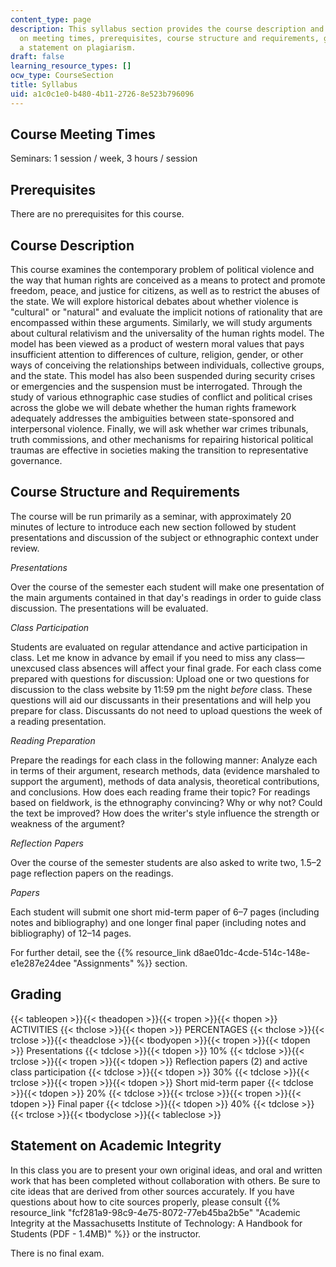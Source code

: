 ```yaml
---
content_type: page
description: This syllabus section provides the course description and information
  on meeting times, prerequisites, course structure and requirements, grading, and
  a statement on plagiarism.
draft: false
learning_resource_types: []
ocw_type: CourseSection
title: Syllabus
uid: a1c0c1e0-b480-4b11-2726-8e523b796096
---
```

## Course Meeting Times

Seminars: 1 session / week, 3 hours / session

## Prerequisites

There are no prerequisites for this course.

## Course Description

This course examines the contemporary problem of political violence and the way that human rights are conceived as a means to protect and promote freedom, peace, and justice for citizens, as well as to restrict the abuses of the state. We will explore historical debates about whether violence is "cultural" or "natural" and evaluate the implicit notions of rationality that are encompassed within these arguments. Similarly, we will study arguments about cultural relativism and the universality of the human rights model. The model has been viewed as a product of western moral values that pays insufficient attention to differences of culture, religion, gender, or other ways of conceiving the relationships between individuals, collective groups, and the state. This model has also been suspended during security crises or emergencies and the suspension must be interrogated. Through the study of various ethnographic case studies of conflict and political crises across the globe we will debate whether the human rights framework adequately addresses the ambiguities between state-sponsored and interpersonal violence. Finally, we will ask whether war crimes tribunals, truth commissions, and other mechanisms for repairing historical political traumas are effective in societies making the transition to representative governance.

## Course Structure and Requirements

The course will be run primarily as a seminar, with approximately 20 minutes of lecture to introduce each new section followed by student presentations and discussion of the subject or ethnographic context under review.

*Presentations*

Over the course of the semester each student will make one presentation of the main arguments contained in that day's readings in order to guide class discussion. The presentations will be evaluated.

*Class Participation*

Students are evaluated on regular attendance and active participation in class. Let me know in advance by email if you need to miss any class—unexcused class absences will affect your final grade. For each class come prepared with questions for discussion: Upload one or two questions for discussion to the class website by 11:59 pm the night *before* class. These questions will aid our discussants in their presentations and will help you prepare for class. Discussants do not need to upload questions the week of a reading presentation.

*Reading Preparation*

Prepare the readings for each class in the following manner: Analyze each in terms of their argument, research methods, data (evidence marshaled to support the argument), methods of data analysis, theoretical contributions, and conclusions. How does each reading frame their topic? For readings based on fieldwork, is the ethnography convincing? Why or why not? Could the text be improved? How does the writer's style influence the strength or weakness of the argument?

*Reflection Papers*

Over the course of the semester students are also asked to write two, 1.5–2 page reflection papers on the readings.

*Papers*

Each student will submit one short mid-term paper of 6–7 pages (including notes and bibliography) and one longer final paper (including notes and bibliography) of 12–14 pages.

For further detail, see the {{% resource_link d8ae01dc-4cde-514c-148e-e1e287e24dee "Assignments" %}} section.

## Grading

{{< tableopen >}}{{< theadopen >}}{{< tropen >}}{{< thopen >}}
ACTIVITIES
{{< thclose >}}{{< thopen >}}
PERCENTAGES
{{< thclose >}}{{< trclose >}}{{< theadclose >}}{{< tbodyopen >}}{{< tropen >}}{{< tdopen >}}
Presentations
{{< tdclose >}}{{< tdopen >}}
10%
{{< tdclose >}}{{< trclose >}}{{< tropen >}}{{< tdopen >}}
Reflection papers (2) and active class participation
{{< tdclose >}}{{< tdopen >}}
30%
{{< tdclose >}}{{< trclose >}}{{< tropen >}}{{< tdopen >}}
Short mid-term paper
{{< tdclose >}}{{< tdopen >}}
20%
{{< tdclose >}}{{< trclose >}}{{< tropen >}}{{< tdopen >}}
Final paper
{{< tdclose >}}{{< tdopen >}}
40%
{{< tdclose >}}{{< trclose >}}{{< tbodyclose >}}{{< tableclose >}}

## Statement on Academic Integrity

In this class you are to present your own original ideas, and oral and written work that has been completed without collaboration with others. Be sure to cite ideas that are derived from other sources accurately. If you have questions about how to cite sources properly, please consult {{% resource_link "fcf281a9-98c9-4e75-8072-77eb45ba2b5e" "Academic Integrity at the Massachusetts Institute of Technology: A Handbook for Students (PDF - 1.4MB)" %}} or the instructor.

There is no final exam.